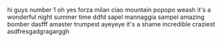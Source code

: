 hi guys
number 1
oh yes
forza milan
ciao
mountain
popopo
weash
it's a wonderful night
summer time
ddfd
sapel
mannaggia sampei
amazing
bomber
dasfff
amaster
trumpest
ayeyeye
it's a shame
incredible
craziest
asdfresgadgragarggh
